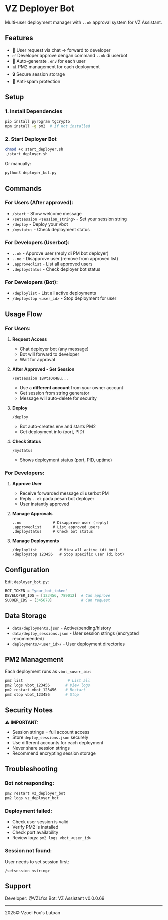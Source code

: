 # VZ Deployer Bot

Multi-user deployment manager with `..ok` approval system for VZ Assistant.

## Features

- 🤖 User request via chat → forward to developer
- ✅ Developer approve dengan command `..ok` di userbot
- 🔐 Auto-generate `.env` for each user
- 📊 PM2 management for each deployment
- 🔒 Secure session storage
- 🚫 Anti-spam protection

## Setup

### 1. Install Dependencies

```bash
pip install pyrogram tgcrypto
npm install -g pm2  # If not installed
```

### 2. Start Deployer Bot

```bash
chmod +x start_deployer.sh
./start_deployer.sh
```

Or manually:

```bash
python3 deployer_bot.py
```

## Commands

### For Users (After approved):

- `/start` - Show welcome message
- `/setsession <session_string>` - Set your session string
- `/deploy` - Deploy your vbot
- `/mystatus` - Check deployment status

### For Developers (Userbot):

- `..ok` - Approve user (reply di PM bot deployer)
- `..no` - Disapprove user (remove from approved list)
- `.approvedlist` - List all approved users
- `.deploystatus` - Check deployer bot status

### For Developers (Bot):

- `/deploylist` - List all active deployments
- `/deploystop <user_id>` - Stop deployment for user

## Usage Flow

### For Users:

1. **Request Access**
   - Chat deployer bot (any message)
   - Bot will forward to developer
   - Wait for approval

2. **After Approved - Set Session**
   ```
   /setsession 1BVtsOK4Bu...
   ```
   - Use a **different account** from your owner account
   - Get session from string generator
   - Message will auto-delete for security

3. **Deploy**
   ```
   /deploy
   ```
   - Bot auto-creates env and starts PM2
   - Get deployment info (port, PID)

4. **Check Status**
   ```
   /mystatus
   ```
   - Shows deployment status (port, PID, uptime)

### For Developers:

1. **Approve User**
   - Receive forwarded message di userbot PM
   - Reply `..ok` pada pesan bot deployer
   - User instantly approved

2. **Manage Approvals**
   ```
   ..no              # Disapprove user (reply)
   .approvedlist     # List approved users
   .deploystatus     # Check bot status
   ```

3. **Manage Deployments**
   ```
   /deploylist          # View all active (di bot)
   /deploystop 123456   # Stop specific user (di bot)
   ```

## Configuration

Edit `deployer_bot.py`:

```python
BOT_TOKEN = "your_bot_token"
DEVELOPER_IDS = [123456, 789012]  # Can approve
SUDOER_IDS = [345678]             # Can request
```

## Data Storage

- `data/deployments.json` - Active/pending/history
- `data/deploy_sessions.json` - User session strings (encrypted recommended)
- `deployments/<user_id>/` - User deployment directories

## PM2 Management

Each deployment runs as `vbot_<user_id>`:

```bash
pm2 list                    # List all
pm2 logs vbot_123456       # View logs
pm2 restart vbot_123456    # Restart
pm2 stop vbot_123456       # Stop
```

## Security Notes

⚠️ **IMPORTANT:**

- Session strings = full account access
- Store `deploy_sessions.json` securely
- Use different accounts for each deployment
- Never share session strings
- Recommend encrypting session storage

## Troubleshooting

### Bot not responding:
```bash
pm2 restart vz_deployer_bot
pm2 logs vz_deployer_bot
```

### Deployment failed:
- Check user session is valid
- Verify PM2 is installed
- Check port availability
- Review logs: `pm2 logs vbot_<user_id>`

### Session not found:
User needs to set session first:
```
/setsession <string>
```

## Support

Developer: @VZLfxs
Bot: VZ Assistant v0.0.0.69

---

2025© Vzoel Fox's Lutpan
